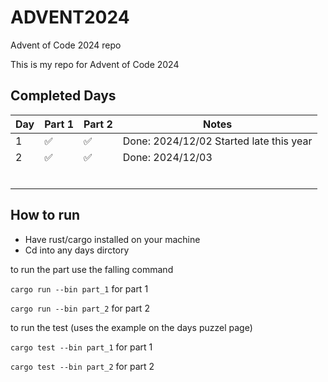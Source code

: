 # ADVENT2024

Advent of Code 2024 repo

This is my repo for Advent of Code 2024

## Completed Days

| Day | Part 1 | Part 2 | Notes                                                               |
| --- | ------ | ------ | ------------------------------------------------------------------- |
| 1   | ✅     | ✅     |  Done: 2024/12/02 Started late this year                             |
| 2   | ✅     | ✅     |  Done: 2024/12/03                                                    |
|     |        |        |                                                                     |
|     |        |        |                                                                    |
|     |        |        |                                                                     |
|     |        |        |                                                                     |
|     |        |        |                                                                     |
|     |        |        |                                                                     |


## How to run

- Have rust/cargo installed on your machine
- Cd into any days dirctory

to run the part use the falling command

`cargo run --bin part_1` for part 1

`cargo run --bin part_2` for part 2

to run the test (uses the example on the days puzzel page)

`cargo test --bin part_1` for part 1

`cargo test --bin part_2` for part 2